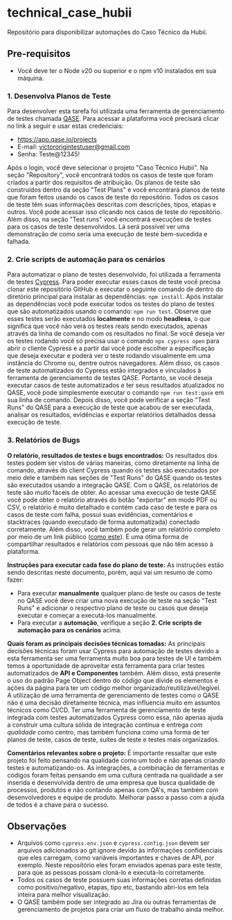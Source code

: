 # technical_case_hubii
Repositório para disponibilizar automações do Caso Técnico da Hubii.

## Pre-requisitos
* Você deve ter o Node v20 ou superior e o npm v10 instalados em sua máquina.

### **1. Desenvolva Planos de Teste**
Para desenvolver esta tarefa foi utilizada uma ferramenta de gerenciamento de testes chamada [QASE](https://qase.io/).
Para acessar a plataforma você precisará clicar no link a seguir e usar estas credenciais:
- https://app.qase.io/projects
- E-mail: victororigintestuser@gmail.com
- Senha: Teste@12345!

Após o login, você deve selecionar o projeto "Caso Técnico Hubii". Na seção "Repository", você encontrará todos os casos de teste que foram criados a partir dos requisitos de atribuição.
Os planos de teste são construídos dentro da seção "Test Plans" e você encontrará planos de teste que foram feitos usando os casos de teste do repositório. Todos os casos de teste têm suas informações descritas com descrições, tipos, etapas e outros. Você pode acessar isso clicando nos casos de teste do repositório.
Além disso, na seção "Test runs" você encontrará execuções de testes para os casos de teste desenvolvidos. Lá será possível ver uma demonstração de como seria uma execução de teste bem-sucedida e falhada.

### **2. Crie scripts de automação para os cenários**
Para automatizar o plano de testes desenvolvido, foi utilizada a ferramenta de testes [Cypress](https://www.cypress.io/). Para poder executar esses casos de teste você precisa clonar este repositório GitHub e executar o seguinte comando de dentro do diretório principal para instalar as dependências: `npm install`.
Após instalar as dependências você pode executar todos os testes do plano de testes que são automatizados usando o comando: `npm run test`. Observe que esses testes serão executados **localmente** e no modo **headless**, o que significa que você não verá os testes reais sendo executados, apenas através da linha de comando com os resultados no final. Se você deseja ver os testes rodando você só precisa usar o comando `npx cypress open` para abrir o cliente Cypress e a partir daí você pode escolher a especificação que deseja executar e poderá ver o teste rodando visualmente em uma instância do Chrome ou, dentre outros navegadores.
Além disso, os casos de teste automatizados do Cypress estão integrados e vinculados à ferramenta de gerenciamento de testes QASE. Portanto, se você deseja executar casos de teste automatizados e ter seus resultados atualizados no QASE, você pode simplesmente executar o comando `npm run test:qase` em sua linha de comando. Depois disso, você pode verificar a seção "Test Runs" do QASE para a execução de teste que acabou de ser executada, analisar os resultados, evidências e exportar relatórios detalhados dessa execução de teste.

### **3. Relatórios de Bugs**
**O relatório, resultados de testes e bugs encontrados:**
Os resultados dos testes podem ser vistos de várias maneiras, como diretamente na linha de comando, através do client Cypress quando os testes são executados por meio dele e também nas seções de "Test Runs" do QASE quando os testes são executados usando a integração QASE. Com o QASE, os relatórios de teste são muito fáceis de obter. Ao acessar uma execução de teste QASE você pode obter o relatório através do botão "exportar" em modo PDF ou CSV, o relatório é muito detalhado e contém cada caso de teste e para os casos de teste com falha, possui suas evidências, comentários e stacktraces (quando executado de forma automatizada) conectado corretamente. Além disso, você também pode gerar um relatório completo por meio de um link público ([como este](https://app.qase.io/public/report/4349a74ba92b51af2b16265fab0c1c20216a7f61)). É uma ótima forma de compartilhar resultados e relatórios com pessoas que não têm acesso à plataforma.

**Instruções para executar cada fase do plano de teste:**
As instruções estão sendo descritas neste documento, porém, aqui vai um resumo de como fazer:
- Para executar **manualmente** qualquer plano de teste ou casos de teste no QASE você deve criar uma nova execução de teste na seção "Test Runs" e adicionar o respectivo plano de teste ou casos que deseja executar e começar a executá-los manualmente.
- Para executar a **automação**, verifique a seção **2. Crie scripts de automação para os cenários** acima.

**Quais foram as principais decisões técnicas tomadas:**
As principais decisões técnicas foram usar Cypress para automação de testes devido a esta ferramenta ser uma ferramenta muito boa para testes de UI e também temos a oportunidade de aproveitar esta ferramenta para criar testes automatizados de **API e Componentes** também. Além disso, está presente o uso do padrão Page Object dentro do código que divide os elementos e ações da página para ter um código melhor organizado/reutilizável/legível. A utilização de uma ferramenta de gerenciamento de testes como o QASE não é uma decisão diretamente técnica, mas influencia muito em assuntos técnicos como CI/CD. Ter uma ferramenta de gerenciamento de teste integrada com testes automatizados Cypress como essa, não apenas ajuda a construir uma cultura sólida de integração contínua e entrega *com qualidade* como centro, mas também funciona como uma forma de ter planos de teste, casos de teste, suítes de teste e testes mais organizados.

**Comentários relevantes sobre o projeto:**
É importante ressaltar que este projeto foi feito pensando na qualidade como um todo e não apenas criando testes e automatizando-os. As integrações, a combinação de ferramentas e códigos foram feitas pensando em uma cultura centrada na qualidade a ser inserida e desenvolvida dentro de uma empresa que busca qualidade de processos, produtos e não contando apenas com QA's, mas também com desenvolvedores e equipe de produto. Melhorar passo a passo com a ajuda de todos é a chave para o sucesso.

## Observações
- Arquivos como `cypress.env.json` e `cypress.config.json` devem ser arquivos adicionados ao git ignore devido às informações confidenciais que eles carregam, como variáveis ​​importantes e chaves de API, por exemplo. Neste repositório eles foram enviados apenas para este teste, para que as pessoas possam cloná-lo e executá-lo corretamente.
- Todos os casos de teste possuem suas informações corretas definidas como positivo/negativo, etapas, tipo etc, bastando abri-los em tela inteira para melhor visualização.
- O QASE também pode ser integrado ao Jira ou outras ferramentas de gerenciamento de projetos para criar um fluxo de trabalho ainda melhor.
